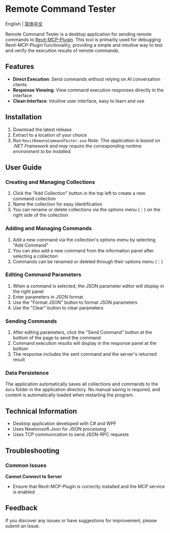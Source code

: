 # Remote Command Tester

English | [简体中文](README_zh.md)

Remote Command Tester is a desktop application for sending remote commands to [Revit-MCP-Plugin](https://github.com/revit-mcp/revit-mcp-plugin). This tool is primarily used for debugging Revit-MCP-Plugin functionality, providing a simple and intuitive way to test and verify the execution results of remote commands.

## Features

- **Direct Execution**: Send commands without relying on AI conversation clients
- **Response Viewing**: View command execution responses directly in the interface
- **Clean Interface**: Intuitive user interface, easy to learn and use

## Installation

1. Download the latest release
2. Extract to a location of your choice
3. Run `RevitRemoteCommandTester.exe` *Note: This application is based on .NET Framework and may require the corresponding runtime environment to be installed.*

## User Guide

### Creating and Managing Collections

1. Click the "Add Collection" button in the top left to create a new command collection
2. Name the collection for easy identification
3. You can rename or delete collections via the options menu (⋮) on the right side of the collection

### Adding and Managing Commands

1. Add a new command via the collection's options menu by selecting "Add Command"
2. You can also add a new command from the information panel after selecting a collection
3. Commands can be renamed or deleted through their options menu (⋮)

### Editing Command Parameters

1. When a command is selected, the JSON parameter editor will display in the right panel
2. Enter parameters in JSON format
3. Use the "Format JSON" button to format JSON parameters
4. Use the "Clear" button to clear parameters

### Sending Commands

1. After editing parameters, click the "Send Command" button at the bottom of the page to send the command
2. Command execution results will display in the response panel at the bottom
3. The response includes the sent command and the server's returned result

### Data Persistence

The application automatically saves all collections and commands to the `data` folder in the application directory. No manual saving is required, and content is automatically loaded when restarting the program.

## Technical Information

- Desktop application developed with C# and WPF
- Uses Newtonsoft.Json for JSON processing
- Uses TCP communication to send JSON-RPC requests

## Troubleshooting

### Common Issues

**Cannot Connect to Server**

- Ensure that Revit-MCP-Plugin is correctly installed and the MCP service is enabled

## Feedback

If you discover any issues or have suggestions for improvement, please submit an Issue.